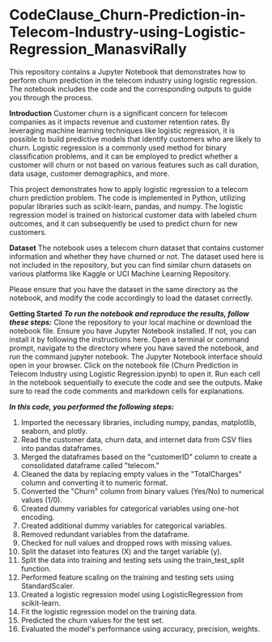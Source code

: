 # CodeClause_Churn-Prediction-in-Telecom-Industry-using-Logistic-Regression_ManasviRally
This repository contains a Jupyter Notebook that demonstrates how to perform churn prediction in the telecom industry using logistic regression. 
The notebook includes the code and the corresponding outputs to guide you through the process.

**Introduction**
Customer churn is a significant concern for telecom companies as it impacts revenue and customer retention rates. 
By leveraging machine learning techniques like logistic regression, it is possible to build predictive models that identify customers who are likely to churn. 
Logistic regression is a commonly used method for binary classification problems, and it can be employed to predict whether a customer will churn or not based on 
various features such as call duration, data usage, customer demographics, and more.

This project demonstrates how to apply logistic regression to a telecom churn prediction problem. 
The code is implemented in Python, utilizing popular libraries such as scikit-learn, pandas, and numpy. 
The logistic regression model is trained on historical customer data with labeled churn outcomes, and it can subsequently be used to predict churn for new customers.

**Dataset**
The notebook uses a telecom churn dataset that contains customer information and whether they have churned or not. 
The dataset used here is not included in the repository, but you can find similar churn datasets on various platforms like Kaggle or UCI Machine Learning Repository.

Please ensure that you have the dataset in the same directory as the notebook, and modify the code accordingly to load the dataset correctly.

**Getting Started**
**_To run the notebook and reproduce the results, follow these steps:_**
Clone the repository to your local machine or download the notebook file.
Ensure you have Jupyter Notebook installed. If not, you can install it by following the instructions here.
Open a terminal or command prompt, navigate to the directory where you have saved the notebook, and run the command jupyter notebook.
The Jupyter Notebook interface should open in your browser. Click on the notebook file (Churn Prediction in Telecom Industry using Logistic Regression.ipynb) to open it.
Run each cell in the notebook sequentially to execute the code and see the outputs. Make sure to read the code comments and markdown cells for explanations.


_**In this code, you performed the following steps:**_

1. Imported the necessary libraries, including numpy, pandas, matplotlib, seaborn, and plotly.
2. Read the customer data, churn data, and internet data from CSV files into pandas dataframes.
3. Merged the dataframes based on the "customerID" column to create a consolidated dataframe called "telecom."
4. Cleaned the data by replacing empty values in the "TotalCharges" column and converting it to numeric format.
5. Converted the "Churn" column from binary values (Yes/No) to numerical values (1/0).
6. Created dummy variables for categorical variables using one-hot encoding.
7. Created additional dummy variables for categorical variables.
8. Removed redundant variables from the dataframe.
9. Checked for null values and dropped rows with missing values.
10. Split the dataset into features (X) and the target variable (y).
11. Split the data into training and testing sets using the train_test_split function.
12. Performed feature scaling on the training and testing sets using StandardScaler.
13. Created a logistic regression model using LogisticRegression from scikit-learn.
14. Fit the logistic regression model on the training data.
15. Predicted the churn values for the test set.
16. Evaluated the model's performance using accuracy, precision, weights.
